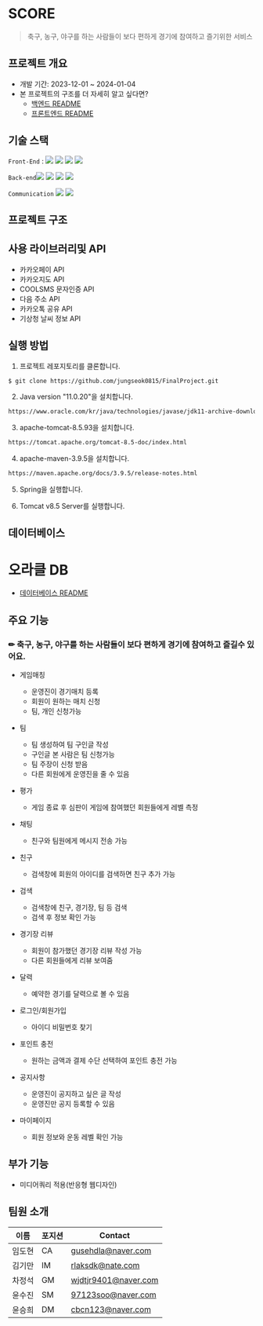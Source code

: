 # SCORE
> 축구, 농구, 야구를 하는 사람들이 보다 편하게 경기에 참여하고 즐기위한 서비스

## 프로젝트 개요
- 개발 기간: 2023-12-01 ~ 2024-01-04
- 본 프로젝트의 구조를 더 자세히 알고 싶다면?
  - [백엔드 README](./BACK.md)
  - [프론트엔드 README](./FRONT.md)

## 기술 스택
`Front-End` :  <img src="https://img.shields.io/badge/javascript-3178C6?style=flat-square&logo=javascript&logoColor=#F7DF1E"/>
<img src="https://img.shields.io/badge/css3-3178C6?style=flat-square&logo=css3&logoColor=#1572B6"/>
<img src="https://img.shields.io/badge/html5-3178C6?style=flat-square&logo=html5&logoColor=#E34F26"/>
<img src="https://img.shields.io/badge/jquery-FF4154?style=flat-square&logo=jquery&logoColor=##0769AD"/>

`Back-end`<img src="https://img.shields.io/badge/spring-E0234E?style=flat-square&logo=spring&logoColor=#6DB33F">
<img src="https://img.shields.io/badge/springsecurity-3178C6?style=flat-square&logo=springsecurity&logoColor=#6DB33F"/>
<img src="https://img.shields.io/badge/oracle-4479A1?style=flat-square&logo=oracle&logoColor=#F80000">
<img src="https://img.shields.io/badge/apachetomcat-FF4154?style=flat-square&logo=apachetomcat&logoColor=#F8DC75">

`Communication`
<img src="https://img.shields.io/badge/notion-000000?style=flat-square&logo=notion&logoColor=white">
<img src="https://img.shields.io/badge/github-181717?style=flat-square&logo=github&logoColor=white">

## 프로젝트 구조

## 사용 라이브러리및 API
- 카카오페이 API
- 카카오지도 API
- COOLSMS 문자인증 API
- 다음 주소 API
- 카카오톡 공유 API
- 기상청 날씨 정보 API

## 실행 방법

1. 프로젝트 레포지토리를 클론합니다.

```sh
$ git clone https://github.com/jungseok0815/FinalProject.git
```

2. Java version "11.0.20"을 설치합니다.
```sh
https://www.oracle.com/kr/java/technologies/javase/jdk11-archive-downloads.html
```
3. apache-tomcat-8.5.93을 설치합니다.
```sh
https://tomcat.apache.org/tomcat-8.5-doc/index.html
```
4. apache-maven-3.9.5을 설치합니다.
```sh
https://maven.apache.org/docs/3.9.5/release-notes.html
```
5. Spring을 실행합니다.

6. Tomcat v8.5 Server를 실행합니다.

## 데이터베이스
# 오라클 DB
 - [데이터베이스 README](./wiki/SCORE데이터베이스-최종)
## 주요 기능


### ✏ 축구, 농구, 야구를 하는 사람들이 보다 편하게 경기에 참여하고 즐길수 있어요. 

+ 게임매칭
  + 운영진이 경기매치 등록
  + 회원이 원하는 매치 신청
  + 팀, 개인 신청가능

+ 팀
  + 팀 생성하여 팀 구인글 작성
  + 구인글 본 사람은 팀 신청가능 
  + 팀 주장이 신청 받음
  + 다른 회원에게 운영진을 줄 수 있음

+ 평가
  + 게임 종료 후 심판이 게임에 참여했던 회원들에게 레벨 측정

+ 채팅
  + 친구와 팀원에게 메시지 전송 가능

+ 친구
  + 검색창에 회원의 아이디를 검색하면 친구 추가 가능
 
+ 검색
  + 검색창에 친구, 경기장, 팀 등 검색
  + 검색 후 정보 확인 가능
 
+ 경기장 리뷰
  + 회원이 참가했던 경기장 리뷰 작성 가능
  + 다른 회원들에게 리뷰 보여줌
 
+ 달력
  + 예약한 경기를 달력으로 볼 수 있음
 
+ 로그인/회원가입
  + 아이디 비밀번호 찾기
 
+ 포인트 충전
  + 원하는 금액과 결제 수단 선택하여 포인트 충전 가능
     
+ 공지사항
  + 운영진이 공지하고 싶은 글 작성
  + 운영진만 공지 등록할 수 있음
 
+ 마이페이지
  + 회원 정보와 운동 레벨 확인 가능

## 부가 기능
* 미디어쿼리 적용(반응형 웹디자인)

## 팀원 소개

| 이름 | 포지션 | Contact |
| --- | --- | --- |
| 임도현 | CA | gusehdla@naver.com |
| 김기만 | IM | rlaksdk@nate.com |
| 차정석 | GM | wjdtjr9401@naver.com |
| 윤수진 | SM | 97123soo@naver.com |
| 윤승희 | DM | cbcn123@naver.com |
